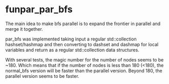 # funpar_par_bfs

The main idea to make bfs parallel is to expand the frontier in parallel and merge it together.

par_bfs was implemented taking input a regular std::collection hashset/hashmap and then converting to dashset and dashmap for local variables and return
as a regular std::collection data structures.

With several tests, the magic number for the number of nodes seems to be ~180. Which means that if the number of nodes is less than 180 (<180), the normal_bfs version will be faster than the parallel version. Beyond 180, the parallel version seems to be faster.



